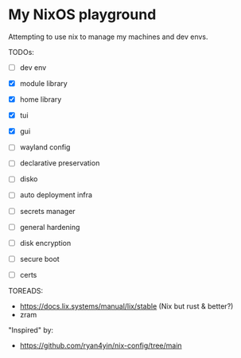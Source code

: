 # My NixOS playground

Attempting to use nix to manage my machines and dev envs.

TODOs:
- [ ] dev env
- [x] module library
- [x] home library
- [x] tui
- [x] gui
- [ ] wayland config


- [ ] declarative preservation
- [ ] disko
- [ ] auto deployment infra
 
- [ ] secrets manager
- [ ] general hardening
- [ ] disk encryption
- [ ] secure boot
- [ ] certs

TOREADS:
- https://docs.lix.systems/manual/lix/stable (Nix but rust & better?)
- zram

"Inspired" by:
- https://github.com/ryan4yin/nix-config/tree/main

